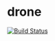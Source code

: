 # drone
[![Build Status](https://travis-ci.org/Hack-Boys-2019/drone.svg?branch=master)](https://travis-ci.org/Hack-Boys-2019/drone)
